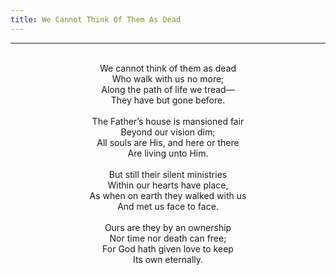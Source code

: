 ```yaml
---
title: We Cannot Think Of Them As Dead
---
```


---
<center>
<br/>
We cannot think of them as dead<br/>
Who walk with us no more;<br/>
Along the path of life we tread—<br/>
They have but gone before.<br/>
<br/>
The Father’s house is mansioned fair<br/>
Beyond our vision dim;<br/>
All souls are His, and here or there<br/>
Are living unto Him.<br/>
<br/>
But still their silent ministries<br/>
Within our hearts have place,<br/>
As when on earth they walked with us<br/>
And met us face to face.<br/>
<br/>
Ours are they by an ownership<br/>
Nor time nor death can free;<br/>
For God hath given love to keep<br/>
Its own eternally.<br/>

</center>